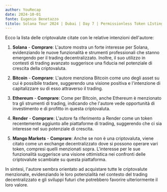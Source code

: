 ```yaml
---
author: YouRecap
date: 2024-10-01
fonte: Eugenio Benetazzo
titolo: Solana Tour 2024 | Dubai | Day 7 | Permissionless Token LIsting & Delegated Trading Accounts
---
```


Ecco la lista delle criptovalute citate con le relative intenzioni dell'autore:

1. **Solana** - **Comprare**: L'autore mostra un forte interesse per Solana, evidenziando le nuove funzionalità e strumenti professionali che stanno emergendo per il trading decentralizzato. Inoltre, il suo utilizzo in contesti di trading avanzato suggerisce una fiducia nel potenziale di crescita della criptovaluta.

2. **Bitcoin** - **Comprare**: L'autore menziona Bitcoin come uno degli asset su cui è possibile tradare, suggerendo una visione positiva e l'intenzione di capitalizzare su di esso attraverso il trading.

3. **Ethereum** - **Comprare**: Come per Bitcoin, anche Ethereum è menzionato tra gli strumenti di trading, indicando che l'autore vede opportunità di investimento e di profitto in questa criptovaluta.

4. **Render** - **Comprare**: L'autore fa riferimento a Render come un token recentemente aggiunto alle piattaforme di trading, suggerendo che ci sia interesse nel suo potenziale di crescita.

5. **Mango Markets** - **Comprare**: Anche se non è una criptovaluta, viene citato come un exchange decentralizzato dove si possono operare vari token, compresi quelli menzionati sopra. L'interesse per le sue funzionalità suggerisce una visione ottimistica nei confronti delle criptovalute scambiate su questa piattaforma.

In sintesi, l'autore sembra orientato ad acquistare tutte le criptovalute menzionate, evidenziando le loro potenzialità nel contesto del trading decentralizzato e gli sviluppi futuri che potrebbero favorire ulteriormente il loro valore.
